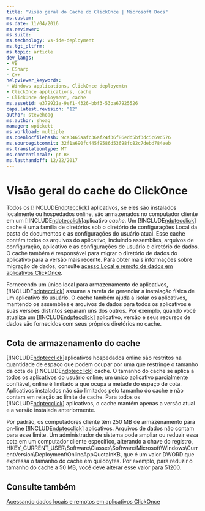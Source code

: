 ```yaml
---
title: "Visão geral do Cache do ClickOnce | Microsoft Docs"
ms.custom: 
ms.date: 11/04/2016
ms.reviewer: 
ms.suite: 
ms.technology: vs-ide-deployment
ms.tgt_pltfrm: 
ms.topic: article
dev_langs:
- VB
- CSharp
- C++
helpviewer_keywords:
- Windows applications, ClickOnce deployemtn
- ClickOnce applications, cache
- ClickOnce deployment, cache
ms.assetid: e379921e-9ef1-4326-bbf3-53ba67925526
caps.latest.revision: "12"
author: stevehoag
ms.author: shoag
manager: wpickett
ms.workload: multiple
ms.openlocfilehash: 9ca3465aafc36af24f36f86edd5bf3dc5c69d576
ms.sourcegitcommit: 32f1a690fc445f9586d53698fc82c7debd784eeb
ms.translationtype: MT
ms.contentlocale: pt-BR
ms.lasthandoff: 12/22/2017
---
```

# <a name="clickonce-cache-overview"></a>Visão geral do cache do ClickOnce
Todos os [!INCLUDE[ndptecclick](../deployment/includes/ndptecclick_md.md)] aplicativos, se eles são instalados localmente ou hospedados online, são armazenados no computador cliente em um [!INCLUDE[ndptecclick](../deployment/includes/ndptecclick_md.md)]aplicativo *cache*. Um [!INCLUDE[ndptecclick](../deployment/includes/ndptecclick_md.md)] cache é uma família de diretórios sob o diretório de configurações Local da pasta de documentos e as configurações do usuário atual. Esse cache contém todos os arquivos do aplicativo, incluindo assemblies, arquivos de configuração, aplicativo e as configurações de usuário e diretório de dados. O cache também é responsável para migrar o diretório de dados do aplicativo para a versão mais recente. Para obter mais informações sobre migração de dados, consulte [acesso Local e remoto de dados em aplicativos ClickOnce](../deployment/accessing-local-and-remote-data-in-clickonce-applications.md).  
  
 Fornecendo um único local para armazenamento de aplicativos, [!INCLUDE[ndptecclick](../deployment/includes/ndptecclick_md.md)] assume a tarefa de gerenciar a instalação física de um aplicativo do usuário. O cache também ajuda a isolar os aplicativos, mantendo os assemblies e arquivos de dados para todos os aplicativos e suas versões distintos separam uns dos outros. Por exemplo, quando você atualiza um [!INCLUDE[ndptecclick](../deployment/includes/ndptecclick_md.md)] aplicativo, versão e seus recursos de dados são fornecidos com seus próprios diretórios no cache.  
  
## <a name="cache-storage-quota"></a>Cota de armazenamento do cache  
 [!INCLUDE[ndptecclick](../deployment/includes/ndptecclick_md.md)]aplicativos hospedados online são restritos na quantidade de espaço que podem ocupar por uma que restringe o tamanho da cota de [!INCLUDE[ndptecclick](../deployment/includes/ndptecclick_md.md)] cache. O tamanho do cache se aplica a todos os aplicativos do usuário online; um único aplicativo parcialmente confiável, online é limitado a que ocupa a metade do espaço de cota. Aplicativos instalados não são limitados pelo tamanho do cache e não contam em relação ao limite de cache. Para todos os [!INCLUDE[ndptecclick](../deployment/includes/ndptecclick_md.md)] aplicativos, o cache mantém apenas a versão atual e a versão instalada anteriormente.  
  
 Por padrão, os computadores cliente têm 250 MB de armazenamento para on-line [!INCLUDE[ndptecclick](../deployment/includes/ndptecclick_md.md)] aplicativos. Arquivos de dados não contam para esse limite. Um administrador de sistema pode ampliar ou reduzir essa cota em um computador cliente específico, alterando a chave do registro, HKEY_CURRENT_USER\Software\Classes\Software\Microsoft\Windows\CurrentVersion\Deployment\OnlineAppQuotaInKB, que é um valor DWORD que expressa o tamanho do cache em quilobytes. Por exemplo, para reduzir o tamanho do cache a 50 MB, você deve alterar esse valor para 51200.  
  
## <a name="see-also"></a>Consulte também  
 [Acessando dados locais e remotos em aplicativos ClickOnce](../deployment/accessing-local-and-remote-data-in-clickonce-applications.md)